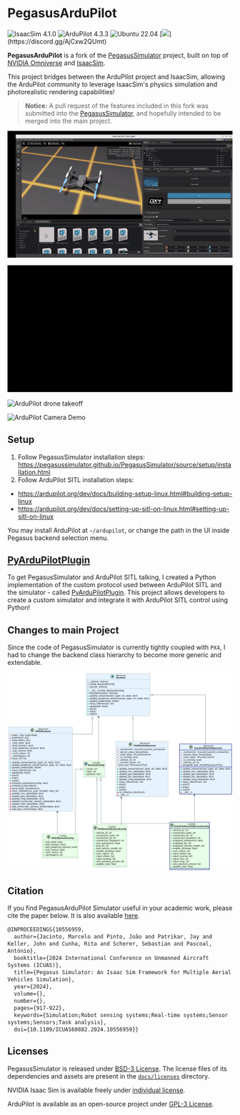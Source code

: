 # PegasusArduPilot

![IsaacSim 4.1.0](https://img.shields.io/badge/IsaacSim-4.1.0-brightgreen.svg)
![ArduPilot 4.3.3](https://img.shields.io/badge/ArduPilot-4.3.3-brightgreen.svg)
![Ubuntu 22.04](https://img.shields.io/badge/Ubuntu-22.04LTS-brightgreen.svg)
[![](https://dcbadge.limes.pink/api/server/[INVITE](https://discord.gg/AjCxw2QUmt?style=flat))](https://discord.gg/AjCxw2QUmt)

**PegasusArduPilot** is a fork of the [PegasusSimulator](https://github.com/PegasusSimulator/PegasusSimulator) project, built on top of [NVIDIA
Omniverse](https://docs.omniverse.nvidia.com/) and [IsaacSim](https://docs.omniverse.nvidia.com/app_isaacsim/app_isaacsim/overview.html).

This project bridges between the ArduPilot project and IsaacSim, allowing the ArduPilot community to leverage IsaacSim's physics simulation and photorealistic rendering capabilities!

> **Notice:** A pull request of the features included in this fork was submitted into the [PegasusSimulator](https://github.com/PegasusSimulator/PegasusSimulator), and hopefully intended to be merged into the main project.


<p align = "center">

  ![Backend Selection](docs/_static/ardupilot/pegasus_backend_ui.gif)

  ![ArduPilot drone spawn](docs/_static/ardupilot/ardupilot_spawn.gif)

  ![ArduPilot drone takeoff](docs/_static/ardupilot/drone_takeoff.gif)
  
  ![ArduPilot Camera Demo](docs/_static/ardupilot/ardupilot_camera.gif)
</p>

## Setup
1. Follow PegasusSimulator installation steps: https://pegasussimulator.github.io/PegasusSimulator/source/setup/installation.html
2. Follow ArduPilot SITL installation steps:
  - https://ardupilot.org/dev/docs/building-setup-linux.html#building-setup-linux
  - https://ardupilot.org/dev/docs/setting-up-sitl-on-linux.html#setting-up-sitl-on-linux
  
  You may install ArduPilot at `~/ardupilot`, or change the path in the UI inside Pegasus backend selection menu.

## [PyArduPilotPlugin](https://github.com/TomerTip/PyArduPilotPlugin)
To get PegasusSimulator and ArduPilot SITL talking, I created a Python implementation of the custom protocol used between ArduPilot SITL and the simulator - called [PyArduPilotPlugin](https://github.com/TomerTip/PyArduPilotPlugin).
This project allows developers to create a custom simulator and integrate it with ArduPilot SITL control using Python!

## Changes to main Project
Since the code of PegasusSimulator is currently tightly coupled with `PX4`, I had to change the backend class hierarchy to become more generic and extendable. 
<p align = "center">
  <img src="docs/_static/ardupilot/pegasus_backends.png" alt="Pegasus Backends">
</p>



## Citation

If you find PegasusArduPilot Simulator useful in your academic work, please cite the paper below. It is also available [here](https://doi.org/10.1109/ICUAS60882.2024.10556959).
```
@INPROCEEDINGS{10556959,
  author={Jacinto, Marcelo and Pinto, João and Patrikar, Jay and Keller, John and Cunha, Rita and Scherer, Sebastian and Pascoal, António},
  booktitle={2024 International Conference on Unmanned Aircraft Systems (ICUAS)}, 
  title={Pegasus Simulator: An Isaac Sim Framework for Multiple Aerial Vehicles Simulation}, 
  year={2024},
  volume={},
  number={},
  pages={917-922},
  keywords={Simulation;Robot sensing systems;Real-time systems;Sensor systems;Sensors;Task analysis},
  doi={10.1109/ICUAS60882.2024.10556959}}
```

## Licenses

PegasusSimulator is released under [BSD-3 License](LICENSE). The license files of its dependencies and assets are present in the [`docs/licenses`](docs/licenses) directory.

NVIDIA Isaac Sim is available freely under [individual license](https://www.nvidia.com/en-us/omniverse/download/). 

ArduPilot is available as an open-source project under [GPL-3 License](https://github.com/ArduPilot/ardupilot).
